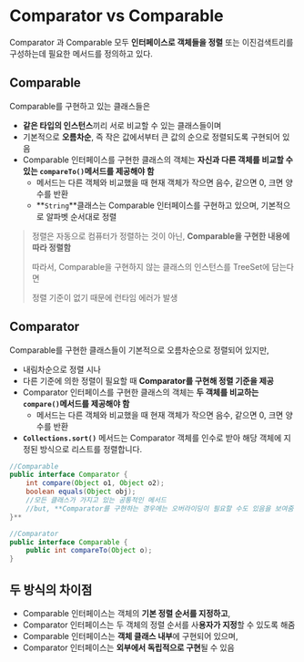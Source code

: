 # Comparator<T> vs Comparable
Comparator 과 Comparable 모두 **인터페이스로 객체들을 정렬** 또는 이진검색트리를 구성하는데 필요한 메서드를 정의하고 있다.

## Comparable

Comparable를 구현하고 있는 클래스들은 

- **같은 타입의 인스턴스**끼리 서로 비교할 수 있는 클래스들이며
- 기본적으로 **오름차순**, 즉 작은 값에서부터 큰 값의 순으로 정렬되도록 구현되어 있음
- Comparable 인터페이스를 구현한 클래스의 객체는 **자신과 다른 객체를 비교할 수 있는 `compareTo()`메서드를 제공해야 함**
    - 메서드는 다른 객체와 비교했을 때 현재 객체가 작으면 음수, 같으면 0, 크면 양수를 반환
    - **`String`**클래스는 Comparable 인터페이스를 구현하고 있으며, 기본적으로 알파벳 순서대로 정렬

> 정렬은 자동으로 컴퓨터가 정렬하는 것이 아닌, **Comparable을 구현한 내용에 따라 정렬함**
> 
> 
> 따라서, Comparable을 구현하지 않는 클래스의 인스턴스를 TreeSet에 담는다면
> 
> 정렬 기준이 없기 때문에 런타임 에러가 발생
> 

## Comparator

Comparable를 구현한 클래스들이 기본적으로 오름차순으로 정렬되어 있지만, 

- 내림차순으로 정렬 시나
- 다른 기준에 의한 정렬이 필요할 때 **Comparator를 구현해 정렬 기준을 제공**
- Comparator 인터페이스를 구현한 클래스의 객체는 **두 객체를 비교하는 `compare()`메서드를 제공해야 함**
    - 메서드는 다른 객체와 비교했을 때 현재 객체가 작으면 음수, 같으면 0, 크면 양수를 반환
- **`Collections.sort()`** 메서드는 Comparator 객체를 인수로 받아 해당 객체에 지정된 방식으로 리스트를 정렬합니다.

```java
//Comparable
public interface Comparator {
	int compare(Object o1, Object o2);
	boolean equals(Object obj); 
	//모든 클래스가 가지고 있는 공통적인 메서드
	//but, **Comparator를 구현하는 경우에는 오버라이딩이 필요할 수도 있음을 보여줌
}**

//Comparator
public interface Comparable {
	public int compareTo(Object o);
}
```

## 두 방식의 차이점

- Comparable 인터페이스는 객체의 **기본 정렬 순서를 지정하고**,
- Comparator 인터페이스는 두 객체의 정렬 순서를 사**용자가 지정**할 수 있도록 해줌
- Comparable 인터페이스는 **객체 클래스 내부**에 구현되어 있으며,
- Comparator 인터페이스는 **외부에서 독립적으로 구현**될 수 있음
